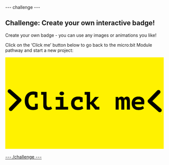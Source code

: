 --- challenge ---
## Challenge: Create your own interactive badge!
Create your own badge - you can use any images or animations you like!

Click on the ‘Click me’ button below to go back to the micro:bit Module pathway and start a new project:

<a href="https://codeclub.org/en/microbit1">
<img src="images/Clickme.png">



--- /challenge ---
